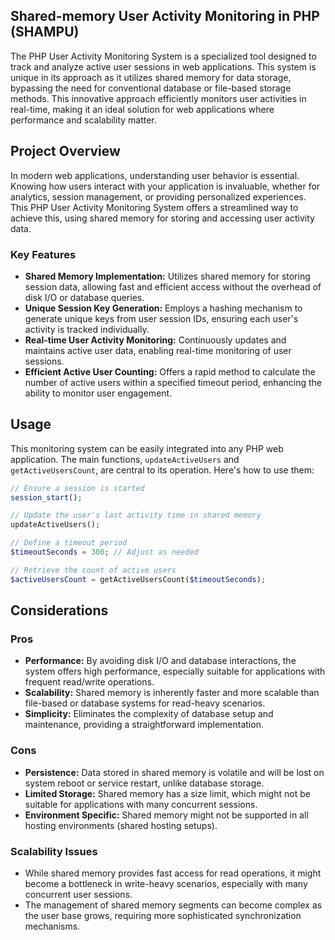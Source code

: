 ## Shared-memory User Activity Monitoring in PHP (SHAMPU)

The PHP User Activity Monitoring System is a specialized tool designed to track and analyze active user sessions in web applications. This system is unique in its approach as it utilizes shared memory for data storage, bypassing the need for conventional database or file-based storage methods. This innovative approach efficiently monitors user activities in real-time, making it an ideal solution for web applications where performance and scalability matter.

## Project Overview

In modern web applications, understanding user behavior is essential. Knowing how users interact with your application is invaluable, whether for analytics, session management, or providing personalized experiences. 
This PHP User Activity Monitoring System offers a streamlined way to achieve this, using shared memory for storing and accessing user activity data.


### Key Features

* **Shared Memory Implementation:** Utilizes shared memory for storing session data, allowing fast and efficient access without the overhead of disk I/O or database queries.
* **Unique Session Key Generation:** Employs a hashing mechanism to generate unique keys from user session IDs, ensuring each user's activity is tracked individually.
* **Real-time User Activity Monitoring:** Continuously updates and maintains active user data, enabling real-time monitoring of user sessions.
* **Efficient Active User Counting:** Offers a rapid method to calculate the number of active users within a specified timeout period, enhancing the ability to monitor user engagement.

## Usage

This monitoring system can be easily integrated into any PHP web application. The main functions, `updateActiveUsers` and `getActiveUsersCount`, are central to its operation. Here's how to use them:

```php
// Ensure a session is started
session_start();

// Update the user's last activity time in shared memory
updateActiveUsers();

```



```php
// Define a timeout period
$timeoutSeconds = 300; // Adjust as needed

// Retrieve the count of active users
$activeUsersCount = getActiveUsersCount($timeoutSeconds);

```



## Considerations

### Pros

* **Performance:** By avoiding disk I/O and database interactions, the system offers high performance, especially suitable for applications with frequent read/write operations.
* **Scalability:** Shared memory is inherently faster and more scalable than file-based or database systems for read-heavy scenarios.
* **Simplicity:** Eliminates the complexity of database setup and maintenance, providing a straightforward implementation.

### Cons

* **Persistence:** Data stored in shared memory is volatile and will be lost on system reboot or service restart, unlike database storage.
* **Limited Storage:** Shared memory has a size limit, which might not be suitable for applications with many concurrent sessions.
* **Environment Specific:** Shared memory might not be supported in all hosting environments (shared hosting setups).

### Scalability Issues

* While shared memory provides fast access for read operations, it might become a bottleneck in write-heavy scenarios, especially with many concurrent user sessions.
* The management of shared memory segments can become complex as the user base grows, requiring more sophisticated synchronization mechanisms.
